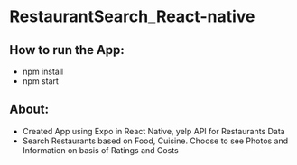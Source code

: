 # RestaurantSearch_React-native

## How to run the App:
- npm install
- npm start

## About:
- Created App using Expo in React Native, yelp API for Restaurants Data
- Search Restaurants based on Food, Cuisine. Choose to see Photos and Information on basis of Ratings and Costs
